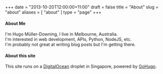 +++
date = "2013-10-20T12:00:00+11:00"
draft = false
title = "About"
slug = "about"
aliases = [
	"about"
]
type = "page"
+++

#### About Me
I'm Hugo M&uuml;ller-Downing, I live in Melbourne, Australia.  
I'm interested in web development, APIs, Python, NodeJS, etc.  
I'm probably not great at writing blog posts but I'm getting there.

#### About this site
This site runs on a [DigitalOcean](https://www.digitalocean.com/?refcode=8a96d5d50667) droplet in Singapore, powered by [GoHugo](http://gohugo.io/).
